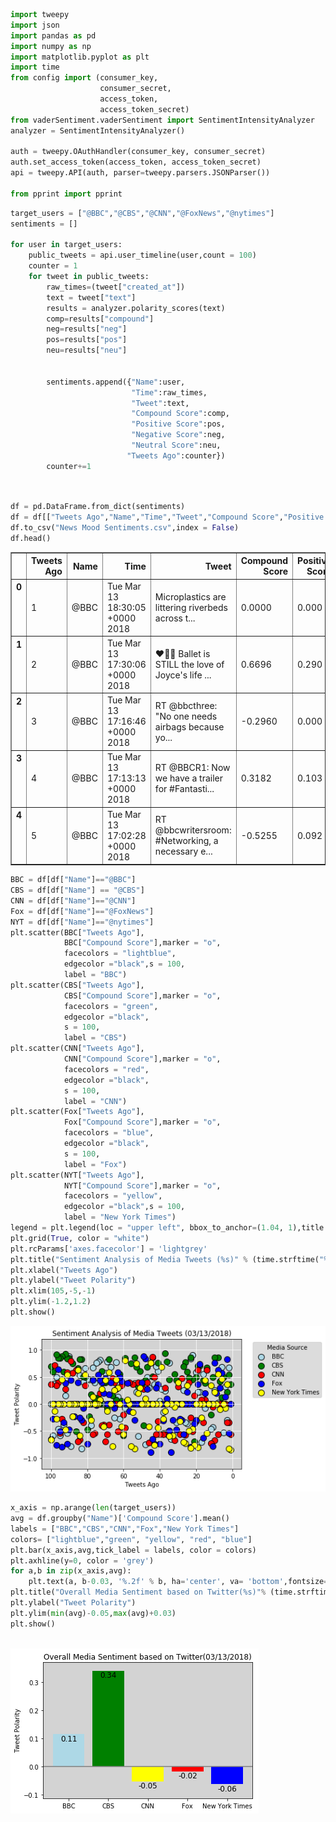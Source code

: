 

```python
import tweepy
import json
import pandas as pd
import numpy as np
import matplotlib.pyplot as plt
import time
from config import (consumer_key, 
                    consumer_secret, 
                    access_token, 
                    access_token_secret)
from vaderSentiment.vaderSentiment import SentimentIntensityAnalyzer
analyzer = SentimentIntensityAnalyzer()

auth = tweepy.OAuthHandler(consumer_key, consumer_secret)
auth.set_access_token(access_token, access_token_secret)
api = tweepy.API(auth, parser=tweepy.parsers.JSONParser())

from pprint import pprint
```


```python
target_users = ["@BBC","@CBS","@CNN","@FoxNews","@nytimes"]
sentiments = []

for user in target_users:
    public_tweets = api.user_timeline(user,count = 100)
    counter = 1
    for tweet in public_tweets:
        raw_times=(tweet["created_at"])
        text = tweet["text"]
        results = analyzer.polarity_scores(text)
        comp=results["compound"]
        neg=results["neg"]
        pos=results["pos"]
        neu=results["neu"]
        
        
        sentiments.append({"Name":user,
                           "Time":raw_times,
                           "Tweet":text,
                           "Compound Score":comp,
                           "Positive Score":pos,
                           "Negative Score":neg,
                           "Neutral Score":neu,
                          "Tweets Ago":counter})
        counter+=1
        
        

```


```python
df = pd.DataFrame.from_dict(sentiments)
df = df[["Tweets Ago","Name","Time","Tweet","Compound Score","Positive Score","Negative Score","Neutral Score"]]
df.to_csv("News Mood Sentiments.csv",index = False)
df.head()
```




<div>
<style>
    .dataframe thead tr:only-child th {
        text-align: right;
    }

    .dataframe thead th {
        text-align: left;
    }

    .dataframe tbody tr th {
        vertical-align: top;
    }
</style>
<table border="1" class="dataframe">
  <thead>
    <tr style="text-align: right;">
      <th></th>
      <th>Tweets Ago</th>
      <th>Name</th>
      <th>Time</th>
      <th>Tweet</th>
      <th>Compound Score</th>
      <th>Positive Score</th>
      <th>Negative Score</th>
      <th>Neutral Score</th>
    </tr>
  </thead>
  <tbody>
    <tr>
      <th>0</th>
      <td>1</td>
      <td>@BBC</td>
      <td>Tue Mar 13 18:30:05 +0000 2018</td>
      <td>Microplastics are littering riverbeds across t...</td>
      <td>0.0000</td>
      <td>0.000</td>
      <td>0.000</td>
      <td>1.000</td>
    </tr>
    <tr>
      <th>1</th>
      <td>2</td>
      <td>@BBC</td>
      <td>Tue Mar 13 17:30:06 +0000 2018</td>
      <td>❤️💃🏻 Ballet is STILL the love of Joyce's life ...</td>
      <td>0.6696</td>
      <td>0.290</td>
      <td>0.000</td>
      <td>0.710</td>
    </tr>
    <tr>
      <th>2</th>
      <td>3</td>
      <td>@BBC</td>
      <td>Tue Mar 13 17:16:46 +0000 2018</td>
      <td>RT @bbcthree: "No one needs airbags because yo...</td>
      <td>-0.2960</td>
      <td>0.000</td>
      <td>0.087</td>
      <td>0.913</td>
    </tr>
    <tr>
      <th>3</th>
      <td>4</td>
      <td>@BBC</td>
      <td>Tue Mar 13 17:13:13 +0000 2018</td>
      <td>RT @BBCR1: Now we have a trailer for #Fantasti...</td>
      <td>0.3182</td>
      <td>0.103</td>
      <td>0.000</td>
      <td>0.897</td>
    </tr>
    <tr>
      <th>4</th>
      <td>5</td>
      <td>@BBC</td>
      <td>Tue Mar 13 17:02:28 +0000 2018</td>
      <td>RT @bbcwritersroom: #Networking, a necessary e...</td>
      <td>-0.5255</td>
      <td>0.092</td>
      <td>0.188</td>
      <td>0.720</td>
    </tr>
  </tbody>
</table>
</div>




```python
BBC = df[df["Name"]=="@BBC"]
CBS = df[df["Name"] == "@CBS"]
CNN = df[df["Name"]=="@CNN"]
Fox = df[df["Name"]=="@FoxNews"]
NYT = df[df["Name"]=="@nytimes"]
plt.scatter(BBC["Tweets Ago"],
            BBC["Compound Score"],marker = "o",
            facecolors = "lightblue",
            edgecolor ="black",s = 100,
            label = "BBC")
plt.scatter(CBS["Tweets Ago"],
            CBS["Compound Score"],marker = "o",
            facecolors = "green",
            edgecolor ="black",
            s = 100,
            label = "CBS")
plt.scatter(CNN["Tweets Ago"],
            CNN["Compound Score"],marker = "o",
            facecolors = "red",
            edgecolor ="black",
            s = 100,
            label = "CNN")
plt.scatter(Fox["Tweets Ago"],
            Fox["Compound Score"],marker = "o",
            facecolors = "blue",
            edgecolor ="black",
            s = 100,
            label = "Fox")
plt.scatter(NYT["Tweets Ago"],
            NYT["Compound Score"],marker = "o",
            facecolors = "yellow",
            edgecolor ="black",s = 100,
            label = "New York Times")
legend = plt.legend(loc = "upper left", bbox_to_anchor=(1.04, 1),title = "Media Source")
plt.grid(True, color = "white")
plt.rcParams['axes.facecolor'] = 'lightgrey'
plt.title("Sentiment Analysis of Media Tweets (%s)" % (time.strftime("%m/%d/%Y")))
plt.xlabel("Tweets Ago")
plt.ylabel("Tweet Polarity")
plt.xlim(105,-5,-1)
plt.ylim(-1.2,1.2)
plt.show()
```


![png](News_Mood_files/News_Mood_3_0.png)



```python
x_axis = np.arange(len(target_users))
avg = df.groupby("Name")['Compound Score'].mean()
labels = ["BBC","CBS","CNN","Fox","New York Times"]
colors= ["lightblue","green", "yellow", "red", "blue"]
plt.bar(x_axis,avg,tick_label = labels, color = colors)
plt.axhline(y=0, color = 'grey')
for a,b in zip(x_axis,avg):
    plt.text(a, b-0.03, '%.2f' % b, ha='center', va= 'bottom',fontsize=12)
plt.title("Overall Media Sentiment based on Twitter(%s)"% (time.strftime("%m/%d/%Y")))
plt.ylabel("Tweet Polarity")
plt.ylim(min(avg)-0.05,max(avg)+0.03)
plt.show()



```


![png](News_Mood_files/News_Mood_4_0.png)

